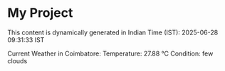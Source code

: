 # My Project

This content is dynamically generated in Indian Time (IST): 2025-06-28 09:31:33 IST


Current Weather in Coimbatore:
Temperature: 27.88 °C
Condition: few clouds
